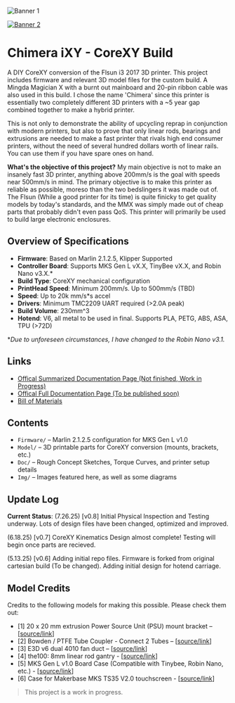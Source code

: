 
![Banner 1](https://github.com/v-tw0/ChimeraiXY/blob/main/Img/Banner1.png?raw=true)


[![Banner 2](https://github.com/v-tw0/ChimeraiXY/blob/main/Img/Banner2.png?raw=true)](https://github.com/v-tw0/ChimeraiXY/blob/main/Img/Banner2.png?raw=true)

# Chimera iXY - CoreXY Build

A DIY CoreXY conversion of the Flsun i3 2017 3D printer. This project includes firmware and relevant 3D model files for the custom build. A Mingda Magician X with a burnt out mainboard and 20-pin ribbon cable was also used in this build. I chose the name 'Chimera' since this printer is essentially two completely different 3D printers with a ~5 year gap combined together to make a hybrid printer.

This is not only to demonstrate the ability of upcycling reprap in conjunction with modern printers, but also to prove that only linear rods, bearings and extrusions are needed to make a fast printer that rivals high end consumer printers, without the need of several hundred dollars worth of linear rails. You can use them if you have spare ones on hand.

**What's the objective of this project?** My main objective is not to make an insanely fast 3D printer, anything above 200mm/s is the goal with speeds near 500mm/s in mind. The primary objective is to make this printer as reliable as possible, moreso than the two bedslingers it was made out of. The Flsun (While a good printer for its time) is quite finicky to get quality models by today's standards, and the MMX was simply made out of cheap parts that probably didn't even pass QoS. This printer will primarily be used to build large electronic enclosures. 

## Overview of Specifications

- **Firmware**: Based on Marlin 2.1.2.5, Klipper Supported  
- **Controller Board**: Supports MKS Gen L vX.X, TinyBee vX.X, and Robin Nano v3.X.*
- **Build Type**: CoreXY mechanical configuration
- **PrintHead Speed**: Minimum 200mm/s. Up to 500mm/s (TBD)
- **Speed**: Up to 20k mm/s*s accel
- **Drivers**: Minimum TMC2209 UART required (>2.0A peak)
- **Build Volume**: 230mm^3
- **Hotend**: V6, all metal to be used in final. Supports PLA, PETG, ABS, ASA, TPU (>72D)

**Due to unforeseen circumstances, I have changed to the Robin Nano v3.1.* 

## Links
- [Offical Summarized Documentation Page (Not finished, Work in Progress)](https://v-tw0.github.io/chimeradoc.html)
- [Offical Full Documentation Page (To be published soon)](https://v-tw0.github.io/chimeradocfull.html)
- [Bill of Materials](https://docs.google.com/spreadsheets/d/141LB089onZRFYBLwHDZm7xMRdjYpGHt4JvQGmjNZiB8/edit?gid=0#gid=0)

## Contents

- `Firmware/` – Marlin 2.1.2.5 configuration for MKS Gen L v1.0  
- `Model/` – 3D printable parts for CoreXY conversion (mounts, brackets, etc.)  
- `Doc/` – Rough Concept Sketches, Torque Curves, and printer setup details
- `Img/` – Images featured here, as well as some diagrams


## Update Log
**Current Status**: (7.26.25) [v0.8] Initial Physical Inspection and Testing underway. Lots of design files have been changed, optimized and improved.

(6.18.25) [v0.7] CoreXY Kinematics Design almost complete! Testing will begin once parts are recieved.  

(5.13.25) [v0.6] Adding initial repo files. Firmware is forked from original cartesian build (To be changed). Adding initial design for hotend carriage.

## Model Credits
Credits to the following models for making this possible. Please check them out:

- [1] 20 x 20 mm extrusion Power Source Unit (PSU) mount bracket – [[source/link](https://www.printables.com/model/457450-20-x-20-mm-extrusion-power-source-unit-psu-mount-b/files)]  
- [2] Bowden / PTFE Tube Coupler - Connect 2 Tubes – [[source/link](https://makerworld.com/en/models/664607-bowden-ptfe-tube-coupler-connect-2-tubes#profileId-591977)]  
- [3] E3D v6 dual 4010 fan duct – [[source/link](https://www.printables.com/model/239901-e3d-v6-dual-4010-fan-duct/files)]  
- [4] the100: 8mm linear rod gantry - [[source/link](https://github.com/MSzturc/the100/tree/main/STL/Gantry)]
- [5] MKS Gen L v1.0 Board Case (Compatible with Tinybee, Robin Nano, etc.) - [[source/link](https://www.thingiverse.com/thing:2239770)]
- [6] Case for Makerbase MKS TS35 V2.0 touchscreen - [[source/link](https://www.printables.com/model/83429-case-for-makerbase-mks-ts35-v20-touchscreen/comments)]

> This project is a work in progress.
